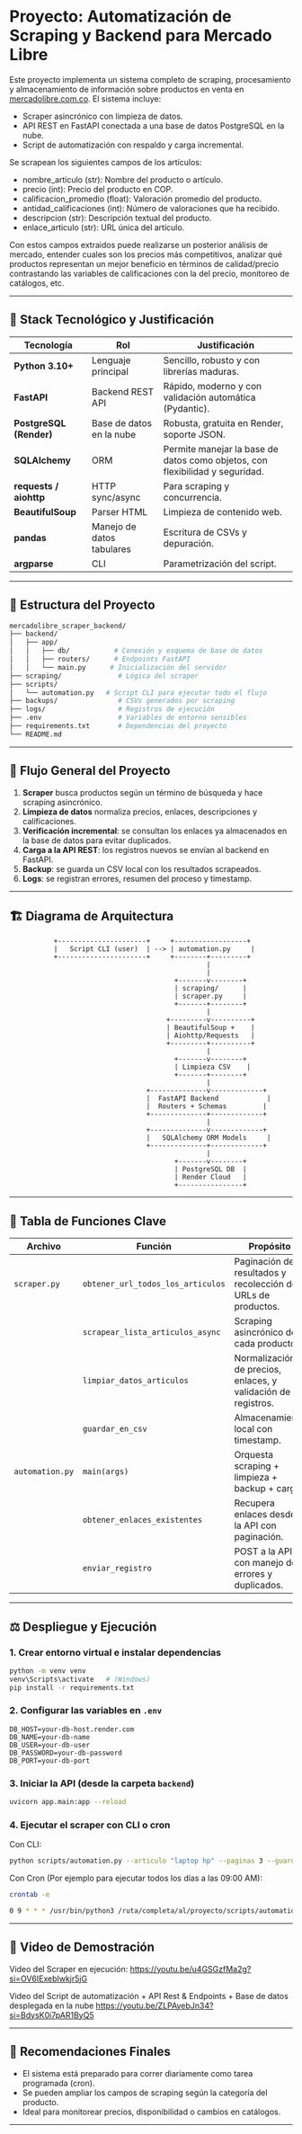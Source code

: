 # Proyecto: Automatización de Scraping y Backend para Mercado Libre

Este proyecto implementa un sistema completo de scraping, procesamiento y almacenamiento de información sobre productos en venta en [mercadolibre.com.co](https://www.mercadolibre.com.co/). El sistema incluye:

* Scraper asincrónico con limpieza de datos.
* API REST en FastAPI conectada a una base de datos PostgreSQL en la nube.
* Script de automatización con respaldo y carga incremental.

Se scrapean los siguientes campos de los artículos:

* nombre_articulo (str): Nombre del producto o artículo.
* precio (int): Precio del producto en COP.
* calificacion_promedio (float): Valoración promedio del producto.
* antidad_calificaciones (int): Número de valoraciones que ha recibido.
* descripcion (str): Descripción textual del producto.
* enlace_articulo (str): URL única del artículo.

Con estos campos extraidos puede realizarse un posterior análisis de mercado, entender cuales son los precios más competitivos, analizar qué productos representan un mejor beneficio en términos de calidad/precio contrastando las variables de calificaciones con la del precio, monitoreo de catálogos, etc.


---

## 🤝 Stack Tecnológico y Justificación

| Tecnología              | Rol                       | Justificación                                                                |
| ----------------------- | ------------------------- | ---------------------------------------------------------------------------- |
| **Python 3.10+**        | Lenguaje principal        | Sencillo, robusto y con librerías maduras.                                   |
| **FastAPI**             | Backend REST API          | Rápido, moderno y con validación automática (Pydantic).                      |
| **PostgreSQL (Render)** | Base de datos en la nube  | Robusta, gratuita en Render, soporte JSON.                                   |
| **SQLAlchemy**          | ORM                       | Permite manejar la base de datos como objetos, con flexibilidad y seguridad. |
| **requests / aiohttp**  | HTTP sync/async           | Para scraping y concurrencia.                                                |
| **BeautifulSoup**       | Parser HTML               | Limpieza de contenido web.                                                   |
| **pandas**              | Manejo de datos tabulares | Escritura de CSVs y depuración.                                              |
| **argparse**            | CLI                       | Parametrización del script.                                                  |

---

## 🚀 Estructura del Proyecto

```bash
mercadolibre_scraper_backend/
├── backend/
│   ├── app/
│   │   ├── db/           # Conexión y esquema de base de datos
│   │   ├── routers/      # Endpoints FastAPI
│   │   └── main.py      # Inicialización del servidor
├── scraping/              # Lógica del scraper
├── scripts/
│   └── automation.py   # Script CLI para ejecutar todo el flujo
├── backups/               # CSVs generados por scraping
├── logs/                  # Registros de ejecución
├── .env                   # Variables de entorno sensibles
├── requirements.txt       # Dependencias del proyecto
└── README.md
```

---

## 🔎 Flujo General del Proyecto

1. **Scraper** busca productos según un término de búsqueda y hace scraping asincrónico.
2. **Limpieza de datos** normaliza precios, enlaces, descripciones y calificaciones.
3. **Verificación incremental**: se consultan los enlaces ya almacenados en la base de datos para evitar duplicados.
4. **Carga a la API REST**: los registros nuevos se envían al backend en FastAPI.
5. **Backup**: se guarda un CSV local con los resultados scrapeados.
6. **Logs**: se registran errores, resumen del proceso y timestamp.

---

## 🏗️ Diagrama de Arquitectura

```
           +----------------------+     +------------------+
           |   Script CLI (user)  | --> | automation.py     |
           +----------------------+     +--------+---------+
                                                 |
                                                 |
                                         +-------v--------+
                                         | scraping/      |
                                         | scraper.py     |
                                         +-------+--------+
                                                 |
                                       +---------v----------+
                                       | BeautifulSoup +    |
                                       | Aiohttp/Requests   |
                                       +---------+----------+
                                                 |
                                         +-------v--------+
                                         | Limpieza CSV    |
                                         +-------+--------+
                                                 |
                                  +--------------v-------------+
                                  |  FastAPI Backend            |
                                  |  Routers + Schemas         |
                                  +--------------+-------------+
                                                 |
                                  +--------------v-------------+
                                  |   SQLAlchemy ORM Models     |
                                  +--------------+-------------+
                                                 |
                                         +-------v--------+
                                         | PostgreSQL DB  |
                                         | Render Cloud   |
                                         +----------------+
```

---

## 📃 Tabla de Funciones Clave

| Archivo         | Función                           | Propósito                                                     |
| --------------- | --------------------------------- | ------------------------------------------------------------- |
| `scraper.py`    | `obtener_url_todos_los_articulos` | Paginación de resultados y recolección de URLs de productos.  |
|                 | `scrapear_lista_articulos_async`  | Scraping asincrónico de cada producto.                        |
|                 | `limpiar_datos_articulos`         | Normalización de precios, enlaces, y validación de registros. |
|                 | `guardar_en_csv`                  | Almacenamiento local con timestamp.                           |
| `automation.py` | `main(args)`                      | Orquesta scraping + limpieza + backup + carga.                |
|                 | `obtener_enlaces_existentes`      | Recupera enlaces desde la API con paginación.                 |
|                 | `enviar_registro`                 | POST a la API con manejo de errores y duplicados.             |

---

## ⚖️ Despliegue y Ejecución

### 1. Crear entorno virtual e instalar dependencias

```bash
python -m venv venv
venv\Scripts\activate   # (Windows)
pip install -r requirements.txt
```

### 2. Configurar las variables en `.env`

```env
DB_HOST=your-db-host.render.com
DB_NAME=your-db-name
DB_USER=your-db-user
DB_PASSWORD=your-db-password
DB_PORT=your-db-port
```

### 3. Iniciar la API (desde la carpeta `backend`)

```bash
uvicorn app.main:app --reload
```

### 4. Ejecutar el scraper con CLI o cron

Con CLI:
```bash
python scripts/automation.py --articulo "laptop hp" --paginas 3 --guardar_csv --concurrencia 50
```

Con Cron (Por ejemplo para ejecutar todos los días a las 09:00 AM):
```bash
crontab -e

0 9 * * * /usr/bin/python3 /ruta/completa/al/proyecto/scripts/automation.py --articulo "laptop hp" --paginas 3 --guardar_csv --concurrencia 50 >> /ruta/completa/al/proyecto/logs/cron.log 2>&1
```

---

## 🎥 Video de Demostración

Video del Scraper en ejecución:
https://youtu.be/u4GSGzfMa2g?si=OV6IExebIwkjr5jG

Video del Script de automatización + API Rest & Endpoints + Base de datos desplegada en la nube
https://youtu.be/ZLPAyebJn34?si=BdysK0i7pAR1ByQ5

---

## 🔖 Recomendaciones Finales

* El sistema está preparado para correr diariamente como tarea programada (cron).
* Se pueden ampliar los campos de scraping según la categoría del producto.
* Ideal para monitorear precios, disponibilidad o cambios en catálogos.

---


